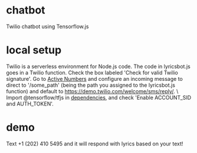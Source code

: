 # chatbot
Twilio chatbot using Tensorflow.js

# local setup

Twilio is a serverless environment for Node.js code. 
The code in lyricsbot.js goes in a Twilio function. Check the box labeled 'Check for valid Twilio signature'. Go to [Active Numbers](https://www.twilio.com/console/phone-numbers/incoming) and configure an incoming message to direct to '/some_path' (being the path you assigned to the lyricsbot.js function) and default to https://demo.twilio.com/welcome/sms/reply/. \ \
Import @tensorflow/tfjs in [dependencies](https://www.twilio.com/console/functions/configure), and check 'Enable ACCOUNT_SID and AUTH_TOKEN'. 

# demo
Text +1 (202) 410 5495 and it will respond with lyrics based on your text! 